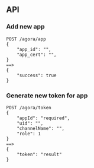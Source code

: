 ## API

### Add new app
```
POST /agora/app
{
    "app_id": "",
    "app_cert": "",
}
==>
{
    "success": true
}
```

### Generate new token for app
```
POST /agora/token
{
    "appId": "required",
    "uid": "",
    "channelName": "",
    "role": 1
}
==>
{
    "token": "result"
}
```